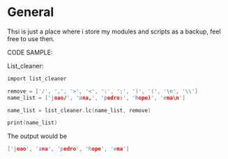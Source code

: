 # General

Thsi is just a place where i store my modules and scripts as a backup, feel free to use then.


CODE SAMPLE:

  List_cleaner:
  ```c
  import list_cleaner

  remove = ['/', ',', '>', '<', ':', ';', ')', '(', '\n', '\\']
  name_list = ['joao/', 'ana,', 'pedro:', 'hope)', 'ema\n']

  name_list = list_cleaner.lc(name_list, remove)

  print(name_list)
  ```
  The output would be
  ```c
  ['joao', 'ana', 'pedro', 'hope', 'ema']
  ```


